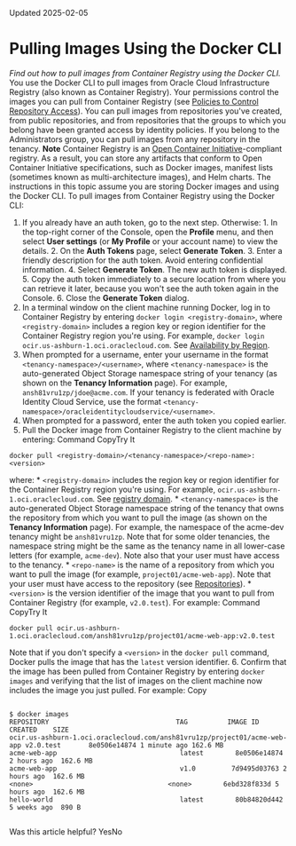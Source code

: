 Updated 2025-02-05
# Pulling Images Using the Docker CLI
_Find out how to pull images from Container Registry using the Docker CLI._
You use the Docker CLI to pull images from Oracle Cloud Infrastructure Registry (also known as Container Registry).
Your permissions control the images you can pull from Container Registry (see [Policies to Control Repository Access](https://docs.oracle.com/en-us/iaas/Content/Registry/Concepts/registrypolicyrepoaccess.htm#Policies_to_Control_Repository_Access "Find out how to set up policies to control access to repositories in Container Registry, along with some examples of common policies.")). You can pull images from repositories you've created, from public repositories, and from repositories that the groups to which you belong have been granted access by identity policies. If you belong to the Administrators group, you can pull images from any repository in the tenancy.
**Note**
Container Registry is an [ Open Container Initiative](https://opencontainers.org/)-compliant registry. As a result, you can store any artifacts that conform to Open Container Initiative specifications, such as Docker images, manifest lists (sometimes known as multi-architecture images), and Helm charts. The instructions in this topic assume you are storing Docker images and using the Docker CLI.
To pull images from Container Registry using the Docker CLI:
  1. If you already have an auth token, go to the next step. Otherwise:
    1. In the top-right corner of the Console, open the **Profile** menu, and then select **User settings** (or **My Profile** or your account name) to view the details.
    2. On the **Auth Tokens** page, select **Generate Token**.
    3. Enter a friendly description for the auth token. Avoid entering confidential information.
    4. Select **Generate Token**. The new auth token is displayed.
    5. Copy the auth token immediately to a secure location from where you can retrieve it later, because you won't see the auth token again in the Console.
    6. Close the **Generate Token** dialog.
  2. In a terminal window on the client machine running Docker, log in to Container Registry by entering `docker login <registry-domain>`, where `<registry-domain>` includes a region key or region identifier for the Container Registry region you're using. For example, `docker login ocir.us-ashburn-1.oci.oraclecloud.com`. See [Availability by Region](https://docs.oracle.com/en-us/iaas/Content/Registry/Concepts/registryprerequisites.htm#regional-availability).
  3. When prompted for a username, enter your username in the format `<tenancy-namespace>/<username>`, where `<tenancy-namespace>` is the auto-generated Object Storage namespace string of your tenancy (as shown on the **Tenancy Information** page). For example, `ansh81vru1zp/jdoe@acme.com`. If your tenancy is federated with Oracle Identity Cloud Service, use the format `<tenancy-namespace>/oracleidentitycloudservice/<username>`.
  4. When prompted for a password, enter the auth token you copied earlier.
  5. Pull the Docker image from Container Registry to the client machine by entering:
Command
CopyTry It
```
docker pull <registry-domain>/<tenancy-namespace>/<repo-name>:<version>
```

where:
     * `<registry-domain>` includes the region key or region identifier for the Container Registry region you're using. For example, `ocir.us-ashburn-1.oci.oraclecloud.com`. See [registry domain](https://docs.oracle.com/en-us/iaas/Content/Registry/Concepts/registryconcepts.htm#Terminology_Summary__registry-domain).
     * `<tenancy-namespace>` is the auto-generated Object Storage namespace string of the tenancy that owns the repository from which you want to pull the image (as shown on the **Tenancy Information** page). For example, the namespace of the acme-dev tenancy might be `ansh81vru1zp`. Note that for some older tenancies, the namespace string might be the same as the tenancy name in all lower-case letters (for example, `acme-dev`). Note also that your user must have access to the tenancy.
     * `<repo-name>` is the name of a repository from which you want to pull the image (for example, `project01/acme-web-app`). Note that your user must have access to the repository (see [Repositories](https://docs.oracle.com/en-us/iaas/Content/Registry/Concepts/registryconcepts.htm#About_Repositories)).
     * `<version>` is the version identifier of the image that you want to pull from Container Registry (for example, `v2.0.test`).
For example:
Command
CopyTry It
```
docker pull ocir.us-ashburn-1.oci.oraclecloud.com/ansh81vru1zp/project01/acme-web-app:v2.0.test
```

Note that if you don't specify a `<version>` in the `docker pull` command, Docker pulls the image that has the `latest` version identifier.
  6. Confirm that the image has been pulled from Container Registry by entering `docker images` and verifying that the list of images on the client machine now includes the image you just pulled.
For example:
Copy
```

$ docker images
REPOSITORY                                TAG          IMAGE ID   CREATED    SIZE
ocir.us-ashburn-1.oci.oraclecloud.com/ansh81vru1zp/project01/acme-web-app v2.0.test       8e0506e14874 1 minute ago 162.6 MB
acme-web-app                               latest        8e0506e14874 2 hours ago  162.6 MB
acme-web-app                               v1.0         7d9495d03763 2 hours ago  162.6 MB
<none>                                  <none>        6ebd328f833d 5 hours ago  162.6 MB
hello-world                                latest        80b84820d442 5 weeks ago  890 B
					
```



Was this article helpful?
YesNo


